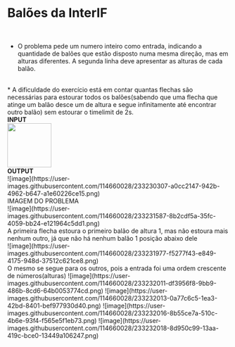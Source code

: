 # Balões da InterIF

<br>

* O problema pede um numero inteiro como entrada, indicando a quantidade de balões que estão disposto numa mesma direção, mas em alturas diferentes. A segunda linha deve apresentar as alturas de cada balão.
<br>
* A dificuldade do exercício está em contar quantas flechas são necessárias para estourar todos os balões(sabendo que uma flecha que atinge um balão desce um de altura e segue infinitamente até encontrar outro balão) sem estourar o timelimit de 2s.
<br>
<b>INPUT</b>
<br>
<img src="https://user-images.githubusercontent.com/114660028/233230213-75bb5d14-0a9e-4101-b59a-1db3161fbb80.png" width="100" heigth="200">
<br>
<b>OUTPUT</b>
<br>
![image](https://user-images.githubusercontent.com/114660028/233230307-a0cc2147-942b-4962-b647-a1e60226ce15.png)
<br>
IMAGEM DO PROBLEMA
<br>
![image](https://user-images.githubusercontent.com/114660028/233231587-8b2cdf5a-35fc-4059-bb24-e121964c5dd1.png)
<br>
A primeira flecha estoura o primeiro balão de altura 1, mas não estoura mais nenhum outro, já que não há nenhum balão 1 posição abaixo dele
<br>
![image](https://user-images.githubusercontent.com/114660028/233231977-f5277f43-e849-4175-948d-37512c621ce8.png)
<br>
O mesmo se segue para os outros, pois a entrada foi uma ordem crescente de números(alturas)
![image](https://user-images.githubusercontent.com/114660028/233232011-df3956f8-9bb9-486b-8cd6-64b0053774cd.png)
![image](https://user-images.githubusercontent.com/114660028/233232013-0a77c6c5-1ea3-42bd-8401-bef977930d40.png)
![image](https://user-images.githubusercontent.com/114660028/233232016-8b55ce7a-510c-4b6e-93f4-f565e5f1eb73.png)
![image](https://user-images.githubusercontent.com/114660028/233232018-8d950c99-13aa-419c-bce0-13449a106247.png)
<br>
